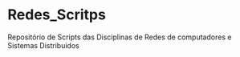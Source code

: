 # Redes_Scritps
Repositório de Scripts das Disciplinas de Redes de computadores e Sistemas Distribuidos
